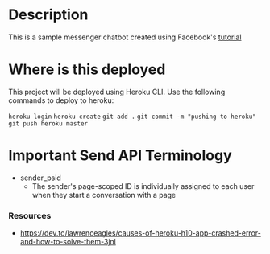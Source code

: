 # Description

This is a sample messenger chatbot created using Facebook's [tutorial](https://developers.facebook.com/docs/messenger-platform/getting-started/webhook-setup)

# Where is this deployed

This project will be deployed using Heroku CLI.
Use the following commands to deploy to heroku:

`heroku login`
`heroku create`
`git add .`
`git commit -m "pushing to heroku"`
`git push heroku master`

# Important Send API Terminology
* sender_psid
    * The sender's page-scoped ID is individually assigned to each user when they start a conversation with a      page


### Resources
* https://dev.to/lawrenceagles/causes-of-heroku-h10-app-crashed-error-and-how-to-solve-them-3jnl


